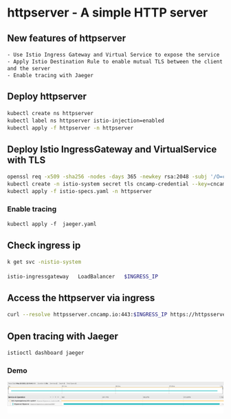# httpserver - A simple HTTP server

## New features of httpserver
	- Use Istio Ingress Gateway and Virtual Service to expose the service
	- Apply Istio Destination Rule to enable mutual TLS between the client and the server
	- Enable tracing with Jaeger


## Deploy httpserver

```sh
kubectl create ns httpserver
kubectl label ns httpserver istio-injection=enabled
kubectl apply -f httpserver -n httpserver
```

## Deploy Istio IngressGateway and VirtualService with TLS

```sh
openssl req -x509 -sha256 -nodes -days 365 -newkey rsa:2048 -subj '/O=cncamp Inc./CN=*.cncamp.io' -keyout cncamp.io.key -out cncamp.io.crt
kubectl create -n istio-system secret tls cncamp-credential --key=cncamp.io.key --cert=cncamp.io.crt
kubectl apply -f istio-specs.yaml -n httpserver
```
### Enable tracing
```
kubectl apply -f  jaeger.yaml
```

## Check ingress ip
```sh
k get svc -nistio-system

istio-ingressgateway   LoadBalancer   $INGRESS_IP
```



## Access the httpserver via ingress

```sh
curl --resolve httpsserver.cncamp.io:443:$INGRESS_IP https://httpsserver.cncamp.io/healthz -v -k
```


## Open tracing with Jaeger

```sh
istioctl dashboard jaeger
```


### Demo
![image](images/tracing.png)